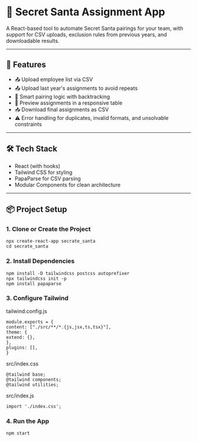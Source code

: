 # 🎁 Secret Santa Assignment App

A React-based tool to automate Secret Santa pairings for your team, with support for CSV uploads, exclusion rules from previous years, and downloadable results.

---

## 🚀 Features

- 📤 Upload employee list via CSV  
- 📤 Upload last year's assignments to avoid repeats  
- 🔄 Smart pairing logic with backtracking  
- 📄 Preview assignments in a responsive table  
- 📥 Download final assignments as CSV  
- ⚠️ Error handling for duplicates, invalid formats, and unsolvable constraints  

---

## 🛠️ Tech Stack

- React (with hooks)  
- Tailwind CSS for styling  
- PapaParse for CSV parsing  
- Modular Components for clean architecture  

---

## 📦 Project Setup

### 1. Clone or Create the Project

    npx create-react-app secrate_santa
    cd secrate_santa

### 2. Install Dependencies

    npm install -D tailwindcss postcss autoprefixer
    npx tailwindcss init -p
    npm install papaparse


### 3. Configure Tailwind

  tailwind.config.js

    module.exports = {
    content: ["./src/**/*.{js,jsx,ts,tsx}"],
    theme: {
    extend: {},
    },
    plugins: [],
    }

  src/index.css

    @tailwind base;
    @tailwind components;
    @tailwind utilities;

  src/index.js

    import './index.css';

### 4. Run the App

    npm start
